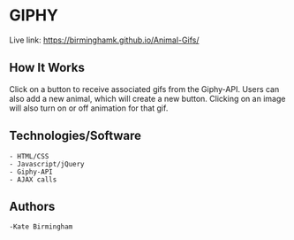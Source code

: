 # GIPHY

Live link: https://birminghamk.github.io/Animal-Gifs/

## How It Works

Click on a button to receive associated gifs from the Giphy-API. Users can also add a new animal, which will create a new button. Clicking on an image will also turn on or off animation for that gif.


## Technologies/Software
	- HTML/CSS
	- Javascript/jQuery
	- Giphy-API
	- AJAX calls
## Authors
	-Kate Birmingham

